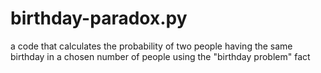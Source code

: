 # birthday-paradox.py
a code that calculates the probability of two people having the same birthday in a chosen number of people using the "birthday problem" fact
